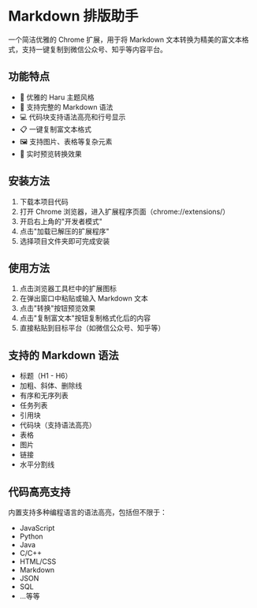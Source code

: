 # Markdown 排版助手

一个简洁优雅的 Chrome 扩展，用于将 Markdown 文本转换为精美的富文本格式，支持一键复制到微信公众号、知乎等内容平台。

## 功能特点

- 🎨 优雅的 Haru 主题风格
- 📝 支持完整的 Markdown 语法
- 💻 代码块支持语法高亮和行号显示
- 📋 一键复制富文本格式
- 🖼️ 支持图片、表格等复杂元素
- 🚀 实时预览转换效果

## 安装方法

1. 下载本项目代码
2. 打开 Chrome 浏览器，进入扩展程序页面（chrome://extensions/）
3. 开启右上角的"开发者模式"
4. 点击"加载已解压的扩展程序"
5. 选择项目文件夹即可完成安装

## 使用方法

1. 点击浏览器工具栏中的扩展图标
2. 在弹出窗口中粘贴或输入 Markdown 文本
3. 点击"转换"按钮预览效果
4. 点击"复制富文本"按钮复制格式化后的内容
5. 直接粘贴到目标平台（如微信公众号、知乎等）

## 支持的 Markdown 语法

- 标题（H1 - H6）
- 加粗、斜体、删除线
- 有序和无序列表
- 任务列表
- 引用块
- 代码块（支持语法高亮）
- 表格
- 图片
- 链接
- 水平分割线

## 代码高亮支持

内置支持多种编程语言的语法高亮，包括但不限于：

- JavaScript
- Python
- Java
- C/C++
- HTML/CSS
- Markdown
- JSON
- SQL
- ...等等
